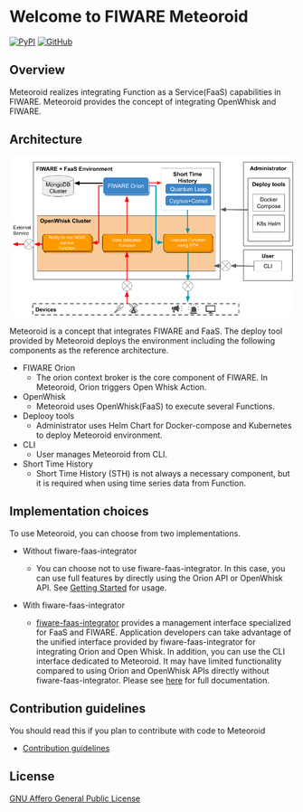 # Welcome to FIWARE Meteoroid

[![PyPI](https://img.shields.io/pypi/v/meteoroid-cli)](https://pypi.org/project/meteoroid-cli/)
[![GitHub](https://img.shields.io/github/license/OkinawaOpenLaboratory/fiware-meteoroid?color=blue)](./LICENSE)

## Overview

Meteoroid realizes integrating Function as a Service(FaaS) capabilities in FIWARE.
Meteoroid provides the concept of integrating OpenWhisk and FIWARE.

## Architecture

![Reference Architecture](./architecture.png)

Meteoroid is a concept that integrates FIWARE and FaaS.
The deploy tool provided by Meteoroid deploys the environment including the following components as the reference architecture.

- FIWARE Orion
  - The orion context broker is the core component of FIWARE. In Meteoroid, Orion triggers Open Whisk Action.
- OpenWhisk
  - Meteoroid uses OpenWhisk(FaaS) to execute several Functions.
- Deplooy tools
  - Administrator uses Helm Chart for Docker-compose and Kubernetes to deploy Meteoroid environment.
- CLI
  - User manages Meteoroid from CLI.
- Short Time History
  - Short Time History (STH) is not always a necessary component, but it is required when using time series data from Function.

## Implementation choices

To use Meteoroid, you can choose from two implementations.

- Without fiware-faas-integrator
  - You can choose not to use fiware-faas-integrator. In this case, you can use full features by directly using the Orion API or OpenWhisk API. See [Getting Started](https://github.com/OkinawaOpenLaboratory/fiware-meteoroid/blob/master/getting_started.md) for usage.

- With fiware-faas-integrator
  - [fiware-faas-integrator](https://github.com/OkinawaOpenLaboratory/fiware-faas-integrator) provides a management interface specialized for FaaS and FIWARE. Application developers can take advantage of the unified interface provided by fiware-faas-integrator for integrating Orion and Open Whisk. In addition, you can use the CLI interface dedicated to Meteoroid. It may have limited functionality compared to using Orion and OpenWhisk APIs directly without fiware-faas-integrator. Please see [here](https://fiware-meteoroid.readthedocs.io/en/latest/) for full documentation.

## Contribution guidelines

You should read this if you plan to contribute with code to Meteoroid

* [Contribution guidelines](./docs/contribution_guidelines.md)

## License

[GNU Affero General Public License](https://www.gnu.org/licenses/agpl-3.0.en.html)
